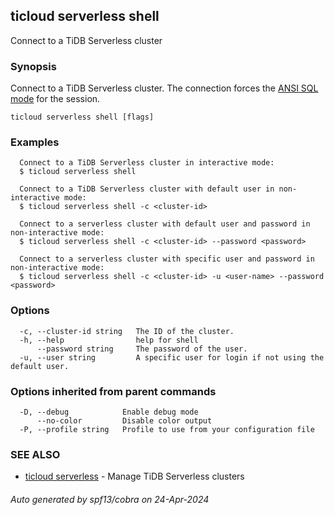 ## ticloud serverless shell

Connect to a TiDB Serverless cluster

### Synopsis

Connect to a TiDB Serverless cluster.
The connection forces the [ANSI SQL mode](https://dev.mysql.com/doc/refman/8.0/en/sql-mode.html#sqlmode_ansi) for the session.

```
ticloud serverless shell [flags]
```

### Examples

```
  Connect to a TiDB Serverless cluster in interactive mode:
  $ ticloud serverless shell

  Connect to a TiDB Serverless cluster with default user in non-interactive mode:
  $ ticloud serverless shell -c <cluster-id>

  Connect to a serverless cluster with default user and password in non-interactive mode:
  $ ticloud serverless shell -c <cluster-id> --password <password>

  Connect to a serverless cluster with specific user and password in non-interactive mode:
  $ ticloud serverless shell -c <cluster-id> -u <user-name> --password <password>
```

### Options

```
  -c, --cluster-id string   The ID of the cluster.
  -h, --help                help for shell
      --password string     The password of the user.
  -u, --user string         A specific user for login if not using the default user.
```

### Options inherited from parent commands

```
  -D, --debug            Enable debug mode
      --no-color         Disable color output
  -P, --profile string   Profile to use from your configuration file
```

### SEE ALSO

* [ticloud serverless](ticloud_serverless.md)	 - Manage TiDB Serverless clusters

###### Auto generated by spf13/cobra on 24-Apr-2024
